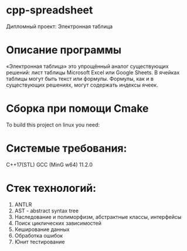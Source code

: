 # cpp-spreadsheet
Дипломный проект: Электронная таблица
# Описание программы
«Электронная таблица»‎ это упрощённый аналог существующих решений: лист таблицы Microsoft Excel или Google Sheets. В ячейках таблицы могут быть текст или формулы. Формулы, как и в существующих решениях, могут содержать индексы ячеек.

# Сборка при помощи Cmake
To build this project on linux you need:

# Системые требования:
C++17(STL)
GCC (MinG w64) 11.2.0

# Стек технологий:
1) ANTLR
2) AST - abstract syntax tree
3) Наследование и полиморфизм, абстрактные классы, интерфейсы
4) Поиск циклических зависимостей
5) Кеширование данных
6) Обработка ошибок
7) Юнит тестирование
